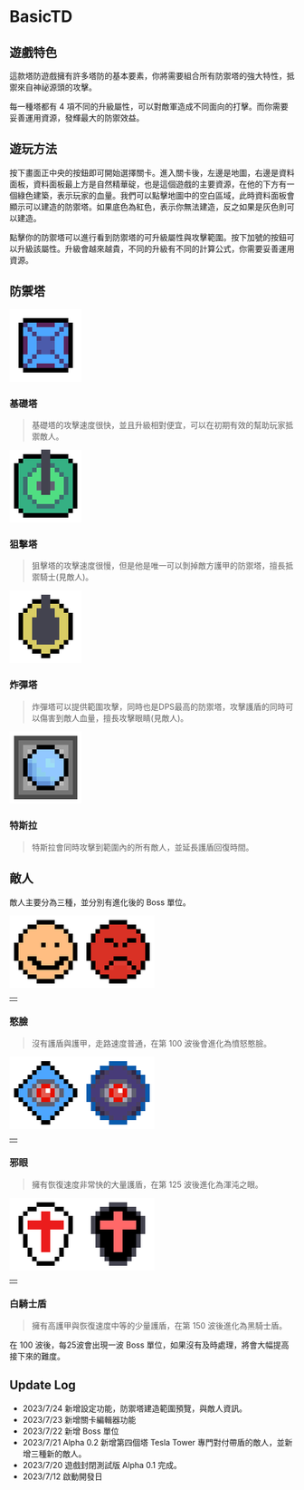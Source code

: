 # BasicTD

## 遊戲特色

這款塔防遊戲擁有許多塔防的基本要素，你將需要組合所有防禦塔的強大特性，抵禦來自神祕源頭的攻擊。

每一種塔都有 4 項不同的升級屬性，可以對敵軍造成不同面向的打擊。而你需要妥善運用資源，發輝最大的防禦效益。

## 遊玩方法

按下畫面正中央的按鈕即可開始選擇關卡。進入關卡後，左邊是地圖，右邊是資料面板，資料面板最上方是自然精華碇，也是這個遊戲的主要資源，在他的下方有一個綠色建築，表示玩家的血量。我們可以點擊地圖中的空白區域，此時資料面板會顯示可以建造的防禦塔。如果底色為紅色，表示你無法建造，反之如果是灰色則可以建造。

點擊你的防禦塔可以進行看到防禦塔的可升級屬性與攻擊範圍。按下加號的按鈕可以升級該屬性。升級會越來越貴，不同的升級有不同的計算公式，你需要妥善運用資源。

## 防禦塔

<img src = "basic_tower256.png" width="128"
  height="128">

### 基礎塔

> 基礎塔的攻擊速度很快，並且升級相對便宜，可以在初期有效的幫助玩家抵禦敵人。

<img src = "sniper_tower256.png" width="128"
  height="128">

### 狙擊塔

> 狙擊塔的攻擊速度很慢，但是他是唯一可以剝掉敵方護甲的防禦塔，擅長抵禦騎士(見敵人)。

<img src = "cannon_tower256.png" width="128"
  height="128">

### 炸彈塔

> 炸彈塔可以提供範圍攻擊，同時也是DPS最高的防禦塔，攻擊護盾的同時可以傷害到敵人血量，擅長攻擊眼睛(見敵人)。

<img src = "tesla_tower256.png" width="128"
  height="128">

### 特斯拉

> 特斯拉會同時攻擊到範圍內的所有敵人，並延長護盾回復時間。

## 敵人

敵人主要分為三種，並分別有進化後的 Boss 單位。

<table>
<td>
<tr>
<img src = "basic_enemy256.png" width="128"
  height="128">
</tr>
<tr>
<img src = "angry_basic256.png" width="128"
  height="128">
</tr>
</td>
</table>

### 憨臉

> 沒有護盾與護甲，走路速度普通，在第 100 波後會進化為憤怒憨臉。

<table>
<td>
<tr>
<img src = "evil_eye256.png" width="128"
  height="128">
</tr>
<tr>
<img src = "chaos_eye256.png" width="128"
  height="128">
</tr>
</td>
</table>

### 邪眼

> 擁有恢復速度非常快的大量護盾，在第 125 波後進化為渾沌之眼。

<table>
<td>
<tr>
<img src = "high_armor256.png" width="128"
  height="128">
</tr>
<tr>
<img src = "super_shield256.png" width="128"
  height="128">
</tr>
</td>
</table>

### 白騎士盾

> 擁有高護甲與恢復速度中等的少量護盾，在第 150 波後進化為黑騎士盾。

在 100 波後，每25波會出現一波 Boss 單位，如果沒有及時處理，將會大幅提高接下來的難度。

## Update Log

- 2023/7/24 新增設定功能，防禦塔建造範圍預覽，與敵人資訊。
- 2023/7/23 新增關卡編輯器功能
- 2023/7/22 新增 Boss 單位
- 2023/7/21 Alpha 0.2 新增第四個塔 Tesla Tower 專門對付帶盾的敵人，並新增三種新的敵人。
- 2023/7/20 遊戲封閉測試版 Alpha 0.1 完成。
- 2023/7/12 啟動開發日